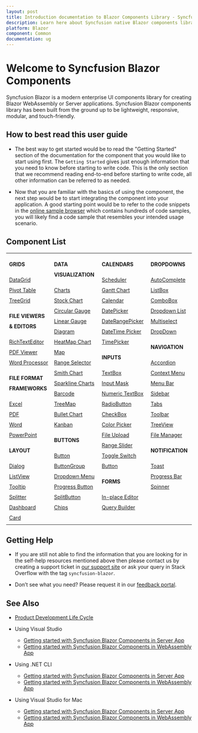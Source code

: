 ```yaml
---
layout: post
title: Introduction documentation to Blazor Components Library - Syncfusion
description: Learn here about Syncfusion native Blazor components library of UI and Data Viz web controls that are responsive and lightweight for building modern web apps.
platform: Blazor
component: Common
documentation: ug
---
```


# Welcome to Syncfusion Blazor Components

Syncfusion Blazor is a modern enterprise UI components library for creating Blazor WebAssembly or Server applications. Syncfusion Blazor components library has been built from the ground up to be lightweight, responsive, modular, and touch-friendly.

## How to best read this user guide

* The best way to get started would be to read the "Getting Started" section of the documentation for the component that you would like to start using first. The `Getting Started` gives just enough information that you need to know before starting to write code. This is the only section that we recommend reading end-to-end before starting to write code, all other information can be referred to as needed.

* Now that you are familiar with the basics of using the component, the next step would be to start integrating the component into your application. A good starting point would be to refer to the code snippets in the [online sample browser](https://blazor.syncfusion.com/demos/) which contains hundreds of code samples, you will likely find a code sample that resembles your intended usage scenario.

## Component List

<style>
#table
{
border:0 !important;
line-height: 2!important;
}

tr
{
border:0 !important;
}

td
{
border:0 !important;
vertical-align: top;
}

.controlanchorlink
{
text-decoration: none!important;
font-size: 14px!important; 
text-align: left!important;
}
.controlcategory
{
font-size: 14px!important;
text-align: left!important;
font-weight: bold!important;
border:0 !important;
}

</style>

<table id="table">
<tbody>
<colgroup>
<col style="width: 220px">
<col style="width: 260px">
<col style="width: 220px">
<col style="width: 220px">
</colgroup>
</tbody>
<tr>
    <td>
        <div><p class="controlcategory">GRIDS</p></div>
        <div class="controlanchorlink"><a href="https://blazor.syncfusion.com/documentation/datagrid/getting-started">DataGrid</a></div>
        <div class="controlanchorlink"><a href="https://blazor.syncfusion.com/documentation/pivot-table/getting-started">Pivot Table</a></div>
        <div class="controlanchorlink"><a href="https://blazor.syncfusion.com/documentation/treegrid/getting-started">TreeGrid</a></div>
        <div><p class="controlcategory">FILE VIEWERS & EDITORS</p></div>
        <div class="controlanchorlink"><a href="https://blazor.syncfusion.com/documentation/rich-text-editor/getting-started">RichTextEditor</a></div>
        <div class="controlanchorlink"><a href="https://blazor.syncfusion.com/documentation/pdfviewer/getting-started/features">PDF Viewer</a></div>
        <div class="controlanchorlink"><a href="https://blazor.syncfusion.com/documentation/document-editor/getting-started/features">Word Processor</a></div>     
        <div><p class="controlcategory">FILE FORMAT FRAMEWORKS</p></div>
        <div class="controlanchorlink"><a href="https://help.syncfusion.com/file-formats/xlsio/create-read-edit-excel-files-in-blazor-c-sharp">Excel</a></div>
        <div class="controlanchorlink"><a href="https://help.syncfusion.com/file-formats/pdf/create-pdf-document-in-blazor">PDF</a></div>
        <div class="controlanchorlink"><a href="https://help.syncfusion.com/file-formats/docio/create-word-document-in-blazor">Word</a></div>
        <div class="controlanchorlink"><a href="https://help.syncfusion.com/file-formats/presentation/create-read-edit-powerpoint-files-in-blazor">PowerPoint</a></div>
        <div><p class="controlcategory">LAYOUT</p></div>
        <div class="controlanchorlink"><a href="https://blazor.syncfusion.com/documentation/dialog/getting-started">Dialog</a></div>
        <div class="controlanchorlink"><a href="https://blazor.syncfusion.com/documentation/listview/getting-started">ListView</a></div>
        <div class="controlanchorlink"><a href="https://blazor.syncfusion.com/documentation/tooltip/getting-started">Tooltip</a></div>
        <div class="controlanchorlink"><a href="https://blazor.syncfusion.com/documentation/splitter/getting-started">Splitter</a></div>
        <div class="controlanchorlink"><a href="https://blazor.syncfusion.com/documentation/dashboard-layout/getting-started">Dashboard</a></div>
        <div class="controlanchorlink"><a href="https://blazor.syncfusion.com/documentation/card/getting-started">Card</a></div>
    </td>
    <td>
        <div><p class="controlcategory">DATA VISUALIZATION</p></div>
        <div class="controlanchorlink"><a href="https://blazor.syncfusion.com/documentation/chart/getting-started-server">Charts</a></div>
        <div class="controlanchorlink"><a href="https://blazor.syncfusion.com/documentation/stock-chart/getting-started">Stock Chart</a></div>
        <div class="controlanchorlink"><a href="https://blazor.syncfusion.com/documentation/circular-gauge/getting-started">Circular Gauge</a></div>
        <div class="controlanchorlink"><a href="https://blazor.syncfusion.com/documentation/linear-gauge/getting-started">Linear Gauge</a></div>
        <div class="controlanchorlink"><a href="https://blazor.syncfusion.com/documentation/diagram/getting-started">Diagram</a></div>
        <div class="controlanchorlink"><a href="https://blazor.syncfusion.com/documentation/heatmap-chart/getting-started">HeatMap Chart</a></div>
        <div class="controlanchorlink"><a href="https://blazor.syncfusion.com/documentation/maps/getting-started">Map</a></div>
        <div class="controlanchorlink"><a href="https://blazor.syncfusion.com/documentation/range-selector/getting-started">Range Selector</a></div>
        <div class="controlanchorlink"><a href="https://blazor.syncfusion.com/documentation/smith-chart/getting-started">Smith Chart</a></div>
        <div class="controlanchorlink"><a href="https://blazor.syncfusion.com/documentation/sparkline/getting-started">Sparkline Charts</a></div>
        <div class="controlanchorlink"><a href="https://blazor.syncfusion.com/documentation/barcode/getting-started">Barcode</a></div>
        <div class="controlanchorlink"><a href="https://blazor.syncfusion.com/documentation/treemap/getting-started">TreeMap</a></div>
        <div class="controlanchorlink"><a href="https://blazor.syncfusion.com/documentation/bullet-chart/getting-started">Bullet Chart</a></div>
        <div class="controlanchorlink"><a href="https://blazor.syncfusion.com/documentation/kanban/getting-started">Kanban</a></div>
        <div><p class="controlcategory">BUTTONS</p></div>
        <div class="controlanchorlink"><a href="https://blazor.syncfusion.com/documentation/button/getting-started">Button</a></div>
        <div class="controlanchorlink"><a href="https://blazor.syncfusion.com/documentation/button-group/getting-started">ButtonGroup</a></div>
        <div class="controlanchorlink"><a href="https://blazor.syncfusion.com/documentation/drop-down-menu/getting-started">Dropdown Menu</a></div>
        <div class="controlanchorlink"><a href="https://blazor.syncfusion.com/documentation/progress-button/getting-started">Progress Button</a></div>
        <div class="controlanchorlink"><a href="https://blazor.syncfusion.com/documentation/split-button/getting-started">SplitButton</a></div>
        <div class="controlanchorlink"><a href="https://blazor.syncfusion.com/documentation/chip/getting-started">Chips</a></div>
    </td>
    <td>
        <div><p class="controlcategory">CALENDARS</p></div>
        <div class="controlanchorlink"><a href="https://blazor.syncfusion.com/documentation/scheduler/getting-started">Scheduler</a></div>
        <div class="controlanchorlink"><a href="https://blazor.syncfusion.com/documentation/gantt-chart/getting-started">Gantt Chart</a></div>
        <div class="controlanchorlink"><a href="https://blazor.syncfusion.com/documentation/calendar/getting-started">Calendar</a></div>
        <div class="controlanchorlink"><a href="https://blazor.syncfusion.com/documentation/datepicker/getting-started">DatePicker</a></div>
        <div class="controlanchorlink"><a href="">DateRangePicker</a></div>
        <div class="controlanchorlink"><a href="https://blazor.syncfusion.com/documentation/datetime-picker/getting-started">DateTime Picker</a></div>
        <div class="controlanchorlink"><a href="https://blazor.syncfusion.com/documentation/timepicker/getting-started">TimePicker</a></div>
        <div><p class="controlcategory">INPUTS</p></div>
        <div class="controlanchorlink"><a href="https://blazor.syncfusion.com/documentation/textbox/getting-started">TextBox</a></div>
        <div class="controlanchorlink"><a href="https://blazor.syncfusion.com/documentation/input-mask/getting-started">Input Mask</a></div>
        <div class="controlanchorlink"><a href="https://blazor.syncfusion.com/documentation/numeric-textbox/getting-started">Numeric TextBox</a></div>
        <div class="controlanchorlink"><a href="https://blazor.syncfusion.com/documentation/radio-button/getting-started">RadioButton</a></div>
        <div class="controlanchorlink"><a href="https://blazor.syncfusion.com/documentation/check-box/getting-started">CheckBox</a></div>
        <div class="controlanchorlink"><a href="https://blazor.syncfusion.com/documentation/color-picker/getting-started">Color Picker</a></div>
        <div class="controlanchorlink"><a href="https://blazor.syncfusion.com/documentation/file-upload/getting-started">File Upload</a></div>
        <div class="controlanchorlink"><a href="https://blazor.syncfusion.com/documentation/range-slider/getting-started">Range Slider</a></div>
        <div class="controlanchorlink"><a href="https://blazor.syncfusion.com/documentation/toggle-switch-button/getting-started">Toggle Switch Button</a></div>
        <div><p class="controlcategory">FORMS</p></div>
        <div class="controlanchorlink"><a href="https://blazor.syncfusion.com/documentation/in-place-editor/getting-started">In-place Editor</a></div>
        <div class="controlanchorlink"><a href="https://blazor.syncfusion.com/documentation/query-builder/getting-started">Query Builder</a></div>
    </td>
    <td>
        <div><p class="controlcategory">DROPDOWNS</p></div>
        <div class="controlanchorlink"><a href="https://blazor.syncfusion.com/documentation/autocomplete/getting-started">AutoComplete</a></div>
        <div class="controlanchorlink"><a href="https://blazor.syncfusion.com/documentation/listbox/getting-started">ListBox</a></div>
        <div class="controlanchorlink"><a href="https://blazor.syncfusion.com/documentation/combobox/getting-started">ComboBox</a></div>
        <div class="controlanchorlink"><a href="https://blazor.syncfusion.com/documentation/dropdown-list/getting-started">Dropdown List</a></div>
        <div class="controlanchorlink"><a href="https://blazor.syncfusion.com/documentation/multiselect-dropdown/getting-started">Multiselect DropDown</a></div>
        <div><p class="controlcategory">NAVIGATION</p></div>
        <div class="controlanchorlink"><a href="https://blazor.syncfusion.com/documentation/accordion/getting-started">Accordion</a></div>
        <div class="controlanchorlink"><a href="https://blazor.syncfusion.com/documentation/context-menu/getting-started">Context Menu</a></div>
        <div class="controlanchorlink"><a href="https://blazor.syncfusion.com/documentation/menu-bar/getting-started">Menu Bar</a></div>
        <div class="controlanchorlink"><a href="https://blazor.syncfusion.com/documentation/sidebar/getting-started">Sidebar</a></div>
        <div class="controlanchorlink"><a href="https://blazor.syncfusion.com/documentation/tabs/getting-started">Tabs</a></div>
        <div class="controlanchorlink"><a href="https://blazor.syncfusion.com/documentation/toolbar/getting-started">Toolbar</a></div>
        <div class="controlanchorlink"><a href="https://blazor.syncfusion.com/documentation/treeview/getting-started">TreeView</a></div>
        <div class="controlanchorlink"><a href="https://blazor.syncfusion.com/documentation/file-manager/getting-started">File Manager</a></div>
        <div><p class="controlcategory">NOTIFICATION</p></div>
        <div class="controlanchorlink"><a href="https://blazor.syncfusion.com/documentation/toast/getting-started">Toast</a></div>
        <div class="controlanchorlink"><a href="https://blazor.syncfusion.com/documentation/progress-bar/getting-started">Progress Bar</a></div>
        <div class="controlanchorlink"><a href="https://blazor.syncfusion.com/documentation/spinner/getting-started">Spinner</a></div>
    </td>
</tr>
</table>

## Getting Help

* If you are still not able to find the information that you are looking for in the self-help resources mentioned above then please contact us by creating a support ticket in [our support site](http://syncfusion.com/support) or ask your query in Stack Overflow with the tag `syncfusion-blazor`.

* Don’t see what you need? Please request it in our [feedback portal](https://www.syncfusion.com/feedback/blazor-components).

## See Also

* [Product Development Life Cycle](https://www.syncfusion.com/support/product-lifecycle/)

* Using Visual Studio

    * [Getting started with Syncfusion Blazor Components in Server App](https://blazor.syncfusion.com/documentation/getting-started/blazor-server-side-visual-studio-2019)
    * [Getting started with Syncfusion Blazor Components in WebAssembly App](https://blazor.syncfusion.com/documentation/getting-started/blazor-webassembly-visual-studio-2019)

* Using .NET CLI

    * [Getting started with Syncfusion Blazor Components in Server App](https://blazor.syncfusion.com/documentation/getting-started/blazor-server-side-dotnet-cli)
    * [Getting started with Syncfusion Blazor Components in WebAssembly App](https://blazor.syncfusion.com/documentation/getting-started/blazor-webassembly-dotnet-cli)

* Using Visual Studio for Mac

    * [Getting started with Syncfusion Blazor Components in Server App](https://blazor.syncfusion.com/documentation/getting-started/blazor-server-side-mac)
    * [Getting started with Syncfusion Blazor Components in WebAssembly App](https://blazor.syncfusion.com/documentation/getting-started/blazor-webassembly-visual-studio-mac)